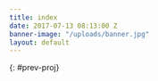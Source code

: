 ```yaml
---
title: index
date: 2017-07-13 08:13:00 Z
banner-image: "/uploads/banner.jpg"
layout: default
---
```


{: #prev-proj}


 
               

